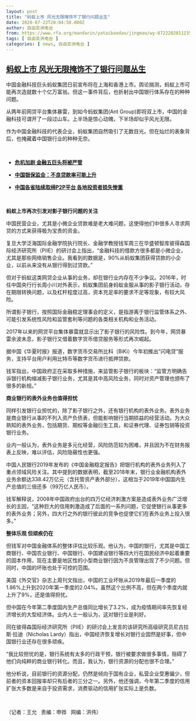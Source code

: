 ```yaml
---
layout: post
title: "蚂蚁上市 风光无限掩饰不了银行问题丛生"
date: 2020-07-22T20:04:58.000Z
author: 自由亚洲电台
from: https://www.rfa.org/mandarin/yataibaodao/jingmao/wy-07222020112351.html
tags: [ 自由亚洲电台 ]
categories: [ news, 自由亚洲电台 ]
---
```

<!--1595448298000-->
[蚂蚁上市 风光无限掩饰不了银行问题丛生](https://www.rfa.org/mandarin/yataibaodao/jingmao/wy-07222020112351.html)
------

<div>
<p>中国金融科技巨头蚂蚁集团日前宣布将在上海和香港上市。舆论揣测，蚂蚁上市可能再次造就数十个亿万富翁。但这一事件背后，也折射出中国银行体系存在的种种问题。</p><p>从两年前网贷平台集体暴雷，到如今蚂蚁集团(Ant Group)即将双上市，中国的金融科技可谓开了一段过山车。上半场是惊心动魄，下半场却似乎风光无限。</p><p>作为中国金融科技的代表企业，蚂蚁集团自然吸引了无数目光。但在灿烂的表象背后，也掩藏着中国银行业的种种无奈。</p><p> </p><ul><li><b><a class="external-link" href="http://www.rfa.org/mandarin/yataibaodao/jingmao/wy-11052018102148.html">危机加剧 金融五巨头将被严管</a></b></li></ul><ul><li><b><a class="external-link" href="http://www.rfa.org/mandarin/Xinwen/1-07112020111839.html">中国银保监会：不良贷款率可能上升</a></b></li></ul><div><ul><li><b><a class="external-link" href="http://www.rfa.org/mandarin/yataibaodao/jingmao/gf-01082020084650.html">中国各省陆续取缔P2P平台 各地投资者损失惨重</a></b></li></ul></div><ul></ul><p> </p><p><b>蚂蚁上市再次引发对影子银行问题的关注</b></p><p>中国民营企业，尤其是小微企业贷款难是老大难问题，这使得他们中很多人寻求网贷的方式来获得极为宝贵的资金。</p><p>复旦大学泛海国际金融学院执行院长、金融学教授钱军周三在华盛顿智库彼得森国际经济研究所（PIIE）的研讨会上指出，“金融科技的借款方很多都是小微企业，尤其是那些网络销售企业。我看到的数据是，90%从蚂蚁集团获得贷款的小企业，以前从来没有从银行得到过贷款。”</p><p>但对于蚂蚁这类网贷企业从事的业务，却在银行业内存在不少争议。2016年，时任中国央行行长周小川对外表示，蚂蚁集团前身蚂蚁金服从事的影子银行活动，存在期限转换问题，以及杠杆程度过高，资本充足率的要求不足等现象，有较大风险。</p><p>所谓影子银行，按照国际金融稳定理事会的定义，是指游离于银行监管体系之外、可能引发系统性风险和监管套利等问题的各类相关机构和业务活动。</p><p>2017年以来的网贷平台集体暴雷就显示出了影子银行的风险性。到今年，网贷暴雷余波未息，影子银行又借着数字货币借贷服务等形式再次崛起。</p><p>据中国《华夏时报》报道，数字货币交易所比科（BiKi）今年初推出“闪电贷”服务，支持平台用户利用比特币等数字货币进行抵押贷款。</p><p>钱军指出，中国政府正在采取多种措施，来监管影子银行的板块：“监管方明确告诉银行机构缩减影子银行业务，尤其是其中高风险业务，同时对资产管理也颁布了很多的新规。”</p><p><b>商业银行的表外业务也值得担忧</b></p><p>同样引发银行业担忧的，除了影子银行之外，还有银行机构的表外业务。表外业务是商业银行从事的不列入资产负债表，但能影响银行当期损益的经营活动。为大众熟知的表外业务，包括期货、期权等金融衍生工具，和证券代理、证券包销等投资银行业务。</p><p>业内一般认为，表外业务是多元化经营，风险防范较为困难，并且因为不在财务报表上反映，难以评估，风险隐蔽性也更强。</p><p>中国人民银行2019年发布的《中国金融稳定报告》把银行机构的表外业务列入了重点领域风险关注。其中提到的数据表明，截至2018年末，银行业金融机构表外业务余额达338.42万亿元（含托管资产表外部分），这相当于2019年中国国内生产总值的三倍还多（99万亿人民币）。</p><p>钱军解释说，2008年中国政府出台的四万亿经济刺激方案是造成表外业务广泛增长的主因，“这种巨大的信用刺激造成了后面的一系列问题，它促使银行从事更多的表外业务；另外，四大行之外的银行彼此的竞争也促使它们在表外业务上投入很多。”</p><p><b>整体乐观 但顽疾仍在</b></p><p>但钱军对中国金融体系的整体评估比较乐观。他认为，中国的银行，尤其是中国工商银行、中国农业银行、中国银行、中国建设银行等四大行在国民经济中起着重要的固本作用，现在主要是地区性的小型商业银行因为不良管理出现了不少问题。但同时，中国的坏账也处于可控的范围。</p><p>美国《外交官》杂志上周刊文指出，中国的工业坏账从2019年最后一季度的1.86%上升到2020年第一季度的2.04%。虽然这个比例不高，但在两个季度内就上升了9%，还是值得担忧。</p><p>但中国在今年第二季度国内生产总值同比增长了3.2%，成为疫情期间率先恢复经济增长的大型经济体。业内人士一般认为，这对银行业是利好。</p><p>同在彼得森国际经济研究所（PIIE）的研讨会上发言的该研究所高级研究员尼古拉斯·拉迪（Nicholas Lardy）指出，中国经济恢复增长对银行业固然是好事，但中国银行业还存在很多顽疾。</p><p>“我比较担忧的是，银行系统有太多的行政干预，银行被要求做很多事情，阻碍了他们向纯粹的商业银行转化。而且，我认为，银行资源的分配也很不合理。”</p><p>他分析说，目前银行的资源分配，仍然是倾向于国有企业，私营企业受惠偏少，但前者的资本回报率却只有后者的三分之一。另外，他还强调，今年第二季度的信用扩张大多数是来自于投资需求，消费驱动的信用扩张实际上是负数。</p><p> </p><p>（记者：王允   责编：申铧   网编：洪伟）</p><div></div><ul></ul>
</div>
